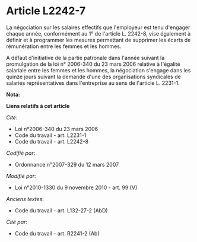# Article L2242-7

La négociation sur les salaires effectifs que l'employeur est tenu d'engager chaque année, conformément au 1° de l'article L.
2242-8, vise également à définir et à programmer les mesures permettant de supprimer les écarts de rémunération entre les
femmes et les hommes.

A défaut d'initiative de la partie patronale dans l'année suivant la promulgation de la loi n° 2006-340 du 23 mars 2006
relative à l'égalité salariale entre les femmes et les hommes, la négociation s'engage dans les quinze jours suivant la
demande d'une des organisations syndicales de salariés représentatives dans l'entreprise au sens de l'article L. 2231-1.

**Nota:**



**Liens relatifs à cet article**

_Cite_:

  - Loi n°2006-340 du 23 mars 2006
  - Code du travail - art. L2231-1
  - Code du travail - art. L2242-8

_Codifié par_:

  - Ordonnance n°2007-329 du 12 mars 2007

_Modifié par_:

  - Loi n°2010-1330 du 9 novembre 2010 - art. 99 (V)

_Anciens textes_:

  - Code du travail - art. L132-27-2 (AbD)

_Cité par_:

  - Code du travail - art. R2241-2 (Ab)
